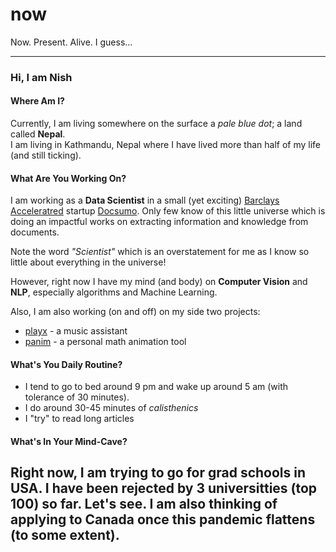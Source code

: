 # now
Now. Present. Alive. I guess...

---

### Hi, I am Nish

#### Where Am I?
Currently, I am living somewhere on the surface a *pale blue dot*; a land called **Nepal**.  
I am living in Kathmandu, Nepal where I have lived more than half of my life (and still ticking).

#### What Are You Working On?
I am working as a **Data Scientist** in a small (yet exciting) [Barclays Acceleratred](https://home.barclays/who-we-are/innovation/barclays-accelerator/companies/docsumo/) startup [Docsumo](https://docsumo.com/). 
Only few know of this little universe which is doing an impactful works on extracting information and knowledge from documents.

Note the word *"Scientist"* which is an overstatement for me as I know so little about everything in the universe!

However, right now I have my mind (and body) on **Computer Vision** and **NLP**, especially algorithms and Machine Learning.

Also, I am also working (on and off) on my side two projects:
- [playx](https://github.com/NISH1001/playx) - a music assistant
- [panim](https://github.com/NISH1001/panim) - a personal math animation tool


#### What's You Daily Routine?
- I tend to go to bed around 9 pm and wake up around 5 am (with tolerance of 30 minutes).
- I do around 30-45 minutes of *calisthenics*
- I "try" to read long articles

#### What's In Your Mind-Cave?
Right now, I am trying to go for grad schools in USA. I have been rejected by 3 universitties (top 100) so far. Let's see.
I am also thinking of applying to Canada once this pandemic flattens (to some extent).
---

